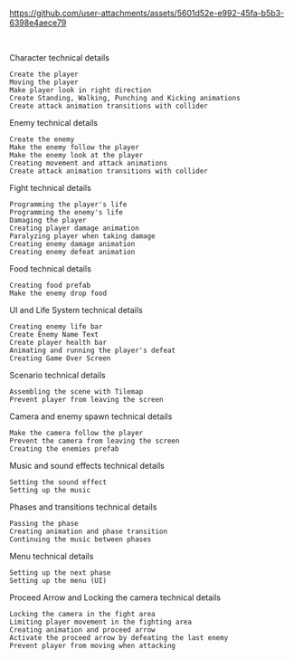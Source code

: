  
https://github.com/user-attachments/assets/5601d52e-e992-45fa-b5b3-6398e4aece79

<br>

Character technical details

    Create the player
    Moving the player
    Make player look in right direction
    Create Standing, Walking, Punching and Kicking animations
    Create attack animation transitions with collider 

     
Enemy technical details

    Create the enemy
    Make the enemy follow the player
    Make the enemy look at the player
    Creating movement and attack animations
    Create attack animation transitions with collider
    

Fight technical details

    Programming the player's life
    Programming the enemy's life
    Damaging the player
    Creating player damage animation
    Paralyzing player when taking damage
    Creating enemy damage animation
    Creating enemy defeat animation

    
Food technical details

    Creating food prefab
    Make the enemy drop food

UI and Life System technical details

    Creating enemy life bar
    Create Enemy Name Text
    Create player health bar
    Animating and running the player's defeat
    Creating Game Over Screen

Scenario technical details

    Assembling the scene with Tilemap
    Prevent player from leaving the screen

Camera and enemy spawn technical details

    Make the camera follow the player
    Prevent the camera from leaving the screen
    Creating the enemies prefab
    
Music and sound effects technical details

    Setting the sound effect
    Setting up the music

Phases and transitions technical details

    Passing the phase
    Creating animation and phase transition
    Continuing the music between phases

Menu technical details

    Setting up the next phase
    Setting up the menu (UI)

Proceed Arrow and Locking the camera technical details

    Locking the camera in the fight area
    Limiting player movement in the fighting area
    Creating animation and proceed arrow
    Activate the proceed arrow by defeating the last enemy
    Prevent player from moving when attacking

